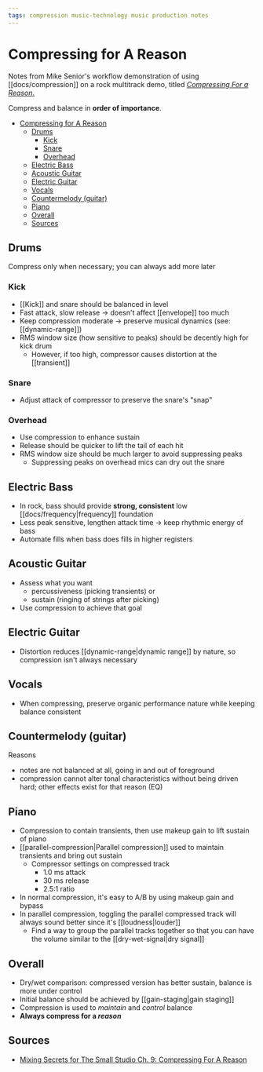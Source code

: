```yaml
---
tags: compression music-technology music production notes
---
```


# Compressing for A Reason

Notes from Mike Senior's workflow demonstration of using [[docs/compression]] on a rock multitrack demo, titled [_Compressing For a Reason_.](https://www.cambridge-mt.com/ms/ch9/)

Compress and balance in **order of importance**.

- [Compressing for A Reason](#compressing-for-a-reason)
  - [Drums](#drums)
    - [Kick](#kick)
    - [Snare](#snare)
    - [Overhead](#overhead)
  - [Electric Bass](#electric-bass)
  - [Acoustic Guitar](#acoustic-guitar)
  - [Electric Guitar](#electric-guitar)
  - [Vocals](#vocals)
  - [Countermelody (guitar)](#countermelody-guitar)
  - [Piano](#piano)
  - [Overall](#overall)
  - [Sources](#sources)

## Drums

Compress only when necessary; you can always add more later

### Kick

- [[Kick]] and snare should be balanced in level
- Fast attack, slow release -> doesn't affect [[envelope]] too much
- Keep compression moderate -> preserve musical dynamics (see: [[dynamic-range]])
- RMS window size (how sensitive to peaks) should be decently high for kick drum
  - However, if too high, compressor causes distortion at the [[transient]]

### Snare

- Adjust attack of compressor to preserve the snare's "snap"

### Overhead

- Use compression to enhance sustain
- Release should be quicker to lift the tail of each hit
- RMS window size should be much larger to avoid suppressing peaks
  - Suppressing peaks on overhead mics can dry out the snare

## Electric Bass

- In rock, bass should provide **strong, consistent** low [[docs/frequency|frequency]] foundation
- Less peak sensitive, lengthen attack time -> keep rhythmic energy of bass
- Automate fills when bass does fills in higher registers

## Acoustic Guitar

- Assess what you want
  - percussiveness (picking transients) or
  - sustain (ringing of strings after picking)
- Use compression to achieve that goal

## Electric Guitar

- Distortion reduces [[dynamic-range|dynamic range]] by nature, so compression isn't always necessary

## Vocals

- When compressing, preserve organic performance nature while keeping balance consistent

## Countermelody (guitar)

Reasons

- notes are not balanced at all, going in and out of foreground
- compression cannot alter tonal characteristics without being driven hard; other effects exist for that reason (EQ)

## Piano

- Compression to contain transients, then use makeup gain to lift sustain of piano
- [[parallel-compression|Parallel compression]] used to maintain transients and bring out sustain
  - Compressor settings on compressed track
    - 1.0 ms attack
    - 30 ms release
    - 2.5:1 ratio
- In normal compression, it's easy to A/B by using makeup gain and bypass
- In parallel compression, toggling the parallel compressed track will always sound better since it's [[loudness|louder]]
  - Find a way to group the parallel tracks together so that you can have the volume similar to the [[dry-wet-signal|dry signal]]

## Overall

- Dry/wet comparison: compressed version has better sustain, balance is more under control
- Initial balance should be achieved by [[gain-staging|gain staging]]
- Compression is used to _maintain_ and _control_ balance
- **Always compress for a _reason_**

## Sources

- [Mixing Secrets for The Small Studio Ch. 9: Compressing For A Reason](https://www.cambridge-mt.com/ms/ch9/)
